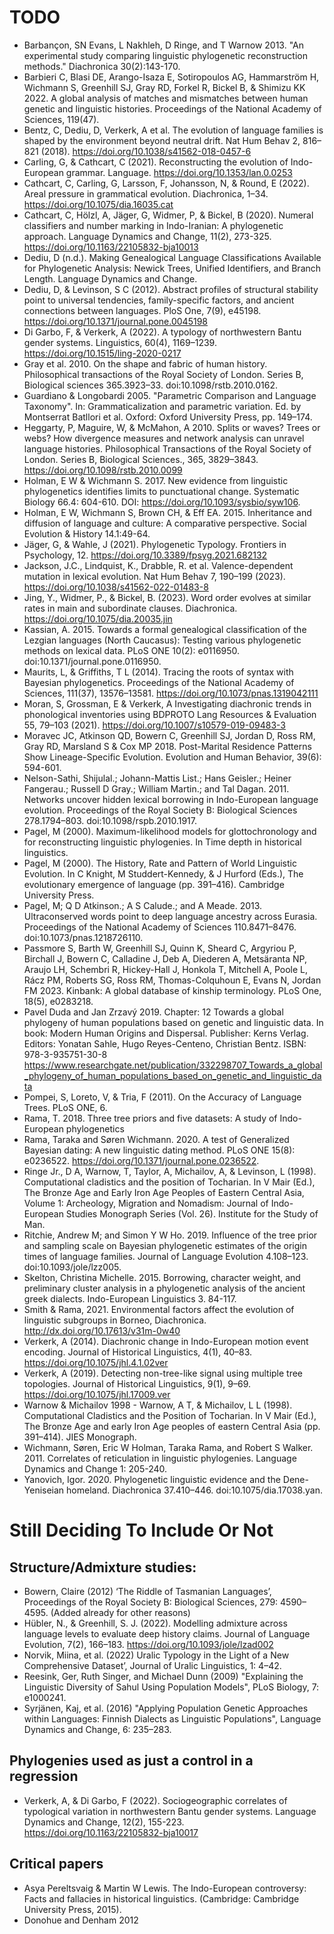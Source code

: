 # TODO

* Barbançon, SN Evans, L Nakhleh, D Ringe, and T Warnow 2013. "An experimental study comparing linguistic phylogenetic reconstruction methods." Diachronica 30(2):143-170. 
* Barbieri C, Blasi DE, Arango-Isaza E, Sotiropoulos AG, Hammarström H, Wichmann S, Greenhill SJ, Gray RD, Forkel R, Bickel B, & Shimizu KK 2022. A global analysis of matches and mismatches between human genetic and linguistic histories. Proceedings of the National Academy of Sciences, 119(47).
* Bentz, C, Dediu, D, Verkerk, A et al. The evolution of language families is shaped by the environment beyond neutral drift. Nat Hum Behav 2, 816–821 (2018). https://doi.org/10.1038/s41562-018-0457-6
* Carling, G, & Cathcart, C (2021). Reconstructing the evolution of Indo-European grammar. Language. https://doi.org/10.1353/lan.0.0253
* Cathcart, C, Carling, G, Larsson, F, Johansson, N, & Round, E (2022). Areal pressure in grammatical evolution. Diachronica, 1–34. https://doi.org/10.1075/dia.16035.cat
* Cathcart, C, Hölzl, A, Jäger, G, Widmer, P, & Bickel, B (2020). Numeral classifiers and number marking in Indo-Iranian: A phylogenetic approach. Language Dynamics and Change, 11(2), 273-325. https://doi.org/10.1163/22105832-bja10013
* Dediu, D (n.d.). Making Genealogical Language Classifications Available for Phylogenetic Analysis: Newick Trees, Unified Identifiers, and Branch Length. Language Dynamics and Change.
* Dediu, D, & Levinson, S C (2012). Abstract profiles of structural stability point to universal tendencies, family-specific factors, and ancient connections between languages. PloS One, 7(9), e45198. https://doi.org/10.1371/journal.pone.0045198
* Di Garbo, F, & Verkerk, A (2022). A typology of northwestern Bantu gender systems. Linguistics, 60(4), 1169–1239. https://doi.org/10.1515/ling-2020-0217
* Gray et al. 2010. On the shape and fabric of human history. Philosophical transactions of the Royal Society of London. Series B, Biological sciences 365.3923–33. doi:10.1098/rstb.2010.0162.
* Guardiano & Longobardi 2005. "Parametric Comparison and Language Taxonomy". In: Grammaticalization and parametric variation. Ed. by Montserrat Batllori et al. Oxford: Oxford University Press, pp. 149–174.
* Heggarty, P, Maguire, W, & McMahon, A 2010. Splits or waves? Trees or webs? How divergence measures and network analysis can unravel language histories. Philosophical Transactions of the Royal Society of London. Series B, Biological Sciences., 365, 3829–3843. https://doi.org/10.1098/rstb.2010.0099
* Holman, E W & Wichmann S. 2017. New evidence from linguistic phylogenetics identifies limits to punctuational change. Systematic Biology 66.4: 604-610. DOI: https://doi.org/10.1093/sysbio/syw106.
* Holman, E W, Wichmann S, Brown CH, & Eff EA. 2015. Inheritance and diffusion of language and culture: A comparative perspective. Social Evolution & History 14.1:49-64.
* Jäger, G, & Wahle, J (2021). Phylogenetic Typology. Frontiers in Psychology, 12. https://doi.org/10.3389/fpsyg.2021.682132
* Jackson, J.C., Lindquist, K., Drabble, R. et al. Valence-dependent mutation in lexical evolution. Nat Hum Behav 7, 190–199 (2023). https://doi.org/10.1038/s41562-022-01483-8
* Jing, Y., Widmer, P., & Bickel, B. (2023). Word order evolves at similar rates in main and subordinate clauses. Diachronica. https://doi.org/10.1075/dia.20035.jin
* Kassian, A. 2015. Towards a formal genealogical classification of the Lezgian languages (North Caucasus): Testing various phylogenetic methods on lexical data. PLoS ONE 10(2): e0116950. doi:10.1371/journal.pone.0116950.
* Maurits, L, & Griffiths, T L (2014). Tracing the roots of syntax with Bayesian phylogenetics. Proceedings of the National Academy of Sciences, 111(37), 13576–13581. https://doi.org/10.1073/pnas.1319042111
* Moran, S, Grossman, E & Verkerk, A Investigating diachronic trends in phonological inventories using BDPROTO Lang Resources & Evaluation 55, 79–103 (2021). https://doi.org/10.1007/s10579-019-09483-3
* Moravec JC, Atkinson QD, Bowern C, Greenhill SJ, Jordan D, Ross RM, Gray RD, Marsland S & Cox MP 2018. Post-Marital Residence Patterns Show Lineage-Specific Evolution. Evolution and Human Behavior, 39(6): 594-601.
* Nelson-Sathi, Shijulal.; Johann-Mattis List.; Hans Geisler.; Heiner Fangerau.; Russell D Gray.; William Martin.; and Tal Dagan. 2011. Networks uncover hidden lexical borrowing in Indo-European language evolution. Proceedings of the Royal Society B: Biological Sciences 278.1794–803. doi:10.1098/rspb.2010.1917.
* Pagel, M (2000). Maximum-likelihood models for glottochronology and for reconstructing linguistic phylogenies. In Time depth in historical linguistics.
* Pagel, M (2000). The History, Rate and Pattern of World Linguistic Evolution. In C Knight, M Studdert-Kennedy, & J Hurford (Eds.), The evolutionary emergence of language (pp. 391–416). Cambridge University Press.
* Pagel, M; Q D Atkinson.; A S Calude.; and A Meade. 2013. Ultraconserved words point to deep language ancestry across Eurasia. Proceedings of the National Academy of Sciences 110.8471–8476. doi:10.1073/pnas.1218726110.
* Passmore S, Barth W, Greenhill SJ, Quinn K, Sheard C, Argyriou P, Birchall J, Bowern C, Calladine J, Deb A, Diederen A, Metsäranta NP, Araujo LH, Schembri R, Hickey-Hall J, Honkola T, Mitchell A, Poole L, Rácz PM, Roberts SG, Ross RM, Thomas-Colquhoun E, Evans N, Jordan FM 2023. Kinbank: A global database of kinship terminology. PLoS One, 18(5), e0283218.
* Pavel Duda and Jan Zrzavý 2019. Chapter: 12 Towards a global phylogeny of human populations based on genetic and linguistic data. In book: Modern Human Origins and Dispersal. Publisher: Kerns Verlag. Editors: Yonatan Sahle, Hugo Reyes-Centeno, Christian Bentz. ISBN: 978-3-935751-30-8 https://www.researchgate.net/publication/332298707_Towards_a_global_phylogeny_of_human_populations_based_on_genetic_and_linguistic_data
* Pompei, S, Loreto, V, & Tria, F (2011). On the Accuracy of Language Trees. PLoS ONE, 6.
* Rama, T. 2018. Three tree priors and five datasets: A study of Indo-European phylogenetics
* Rama, Taraka and Søren Wichmann. 2020. A test of Generalized Bayesian dating: A new linguistic dating method. PLoS ONE 15(8): e0236522. https://doi.org/10.1371/journal.pone.0236522.
* Ringe Jr., D A, Warnow, T, Taylor, A, Michailov, A, & Levinson, L (1998). Computational cladistics and the position of Tocharian. In V Mair (Ed.), The Bronze Age and Early Iron Age Peoples of Eastern Central Asia, Volume 1: Archeology, Migration and Nomadism: Journal of Indo-European Studies Monograph Series (Vol. 26). Institute for the Study of Man.
* Ritchie, Andrew M; and Simon Y W Ho. 2019. Influence of the tree prior and sampling scale on Bayesian phylogenetic estimates of the origin times of language families. Journal of Language Evolution 4.108–123. doi:10.1093/jole/lzz005.
* Skelton, Christina Michelle. 2015. Borrowing, character weight, and preliminary cluster analysis in a phylogenetic analysis of the ancient greek dialects. Indo-European Linguistics 3. 84-117.
* Smith & Rama, 2021. Environmental factors affect the evolution of linguistic subgroups in Borneo, Diachronica. http://dx.doi.org/10.17613/v31m-0w40
* Verkerk, A (2014). Diachronic change in Indo-European motion event encoding. Journal of Historical Linguistics, 4(1), 40–83. https://doi.org/10.1075/jhl.4.1.02ver
* Verkerk, A (2019). Detecting non-tree-like signal using multiple tree topologies. Journal of Historical Linguistics, 9(1), 9–69. https://doi.org/10.1075/jhl.17009.ver
* Warnow & Michailov 1998 - Warnow, A T, & Michailov, L L (1998). Computational Cladistics and the Position of Tocharian. In V Mair (Ed.), The Bronze Age and early Iron Age peoples of eastern Central Asia (pp. 391–414). JIES Monograph.
* Wichmann, Søren, Eric W Holman, Taraka Rama, and Robert S Walker. 2011. Correlates of reticulation in linguistic phylogenies. Language Dynamics and Change 1: 205-240.
* Yanovich, Igor. 2020. Phylogenetic linguistic evidence and the Dene-Yeniseian homeland. Diachronica 37.410–446. doi:10.1075/dia.17038.yan.



# Still Deciding To Include Or Not

## Structure/Admixture studies:

* Bowern, Claire (2012) ‘The Riddle of Tasmanian Languages’, Proceedings of the Royal Society B: Biological Sciences, 279: 4590–4595. (Added already for other reasons)
* Hübler, N., & Greenhill, S. J. (2022). Modelling admixture across language levels to evaluate deep history claims. Journal of Language Evolution, 7(2), 166–183. https://doi.org/10.1093/jole/lzad002
* Norvik, Miina, et al. (2022) Uralic Typology in the Light of a New Comprehensive Dataset’, Journal of Uralic Linguistics, 1: 4–42.
* Reesink, Ger, Ruth Singer, and Michael Dunn (2009) "Explaining the Linguistic Diversity of Sahul Using Population Models", PLoS Biology, 7: e1000241.
* Syrjänen, Kaj, et al. (2016) "Applying Population Genetic Approaches within Languages: Finnish Dialects as Linguistic Populations", Language Dynamics and Change, 6: 235–283.

## Phylogenies used as just a control in a regression

* Verkerk, A, & Di Garbo, F (2022). Sociogeographic correlates of typological variation in northwestern Bantu gender systems. Language Dynamics and Change, 12(2), 155-223. https://doi.org/10.1163/22105832-bja10017

## Critical papers

* Asya Pereltsvaig & Martin W Lewis. The Indo-European controversy: Facts and fallacies in historical linguistics. (Cambridge: Cambridge University Press, 2015).
* Donohue and Denham 2012

